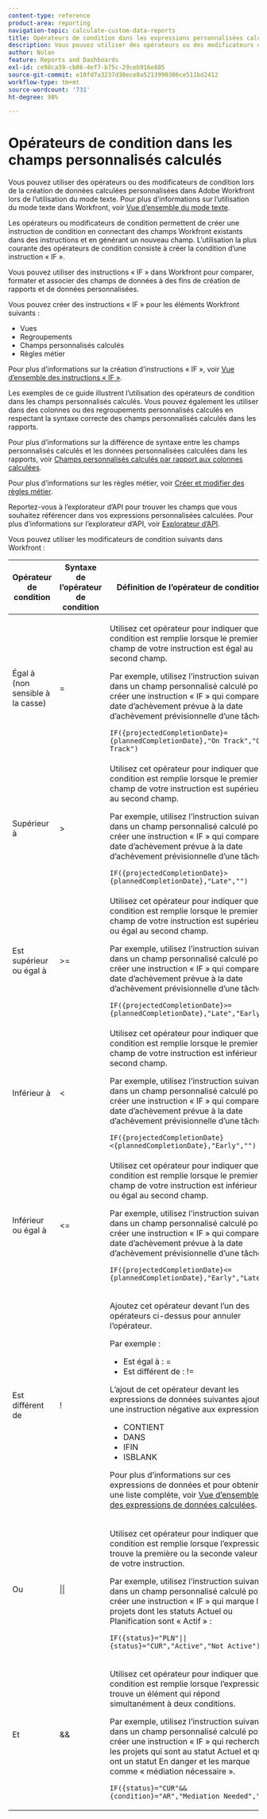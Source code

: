 ```yaml
---
content-type: reference
product-area: reporting
navigation-topic: calculate-custom-data-reports
title: Opérateurs de condition dans les expressions personnalisées calculées
description: Vous pouvez utiliser des opérateurs ou des modificateurs de condition lors de la création de données calculées personnalisées dans Adobe Workfront lors de l’utilisation du mode texte.
author: Nolan
feature: Reports and Dashboards
exl-id: ce98ca39-cb86-4ef7-b75c-29ceb916e885
source-git-commit: e10fd7a3237d38ece8a5213990306ce511bd2412
workflow-type: tm+mt
source-wordcount: '731'
ht-degree: 98%

---
```


# Opérateurs de condition dans les champs personnalisés calculés

<!-- Audited: 2/2024 -->

Vous pouvez utiliser des opérateurs ou des modificateurs de condition lors de la création de données calculées personnalisées dans Adobe Workfront lors de l’utilisation du mode texte. Pour plus d’informations sur l’utilisation du mode texte dans Workfront, voir [Vue d’ensemble du mode texte](../../../reports-and-dashboards/reports/text-mode/understand-text-mode.md).

Les opérateurs ou modificateurs de condition permettent de créer une instruction de condition en connectant des champs Workfront existants dans des instructions et en générant un nouveau champ. L’utilisation la plus courante des opérateurs de condition consiste à créer la condition d’une instruction « IF ».

Vous pouvez utiliser des instructions « IF » dans Workfront pour comparer, formater et associer des champs de données à des fins de création de rapports et de données personnalisées.

Vous pouvez créer des instructions « IF » pour les éléments Workfront suivants :

* Vues
* Regroupements
* Champs personnalisés calculés
* Règles métier

Pour plus d’informations sur la création d’instructions « IF », voir [Vue d’ensemble des instructions « IF »](../../../reports-and-dashboards/reports/calc-cstm-data-reports/if-statements-overview.md).

Les exemples de ce guide illustrent l’utilisation des opérateurs de condition dans les champs personnalisés calculés. Vous pouvez également les utiliser dans des colonnes ou des regroupements personnalisés calculés en respectant la syntaxe correcte des champs personnalisés calculés dans les rapports.

Pour plus d’informations sur la différence de syntaxe entre les champs personnalisés calculés et les données personnalisées calculées dans les rapports, voir [Champs personnalisés calculés par rapport aux colonnes calculées](../../../reports-and-dashboards/reports/calc-cstm-data-reports/calculated-custom-fields-calculated-columns.md).

Pour plus d’informations sur les règles métier, voir [Créer et modifier des règles métier](/help/quicksilver/administration-and-setup/set-up-workfront/configure-system-defaults/business-rules.md).

Reportez-vous à l’explorateur d’API pour trouver les champs que vous souhaitez référencer dans vos expressions personnalisées calculées. Pour plus d’informations sur l’explorateur d’API, voir [Explorateur d’API](../../../wf-api/general/api-explorer.md).

Vous pouvez utiliser les modificateurs de condition suivants dans Workfront :

<table style="table-layout:auto"> 
 <col> 
 <col> 
 <col> 
 <thead> 
  <tr> 
   <th>Opérateur de condition</th> 
   <th>Syntaxe de l’opérateur de condition</th> 
   <th>Définition de l’opérateur de condition</th> 
  </tr> 
 </thead> 
 <tbody> 
  <tr> 
   <td>Égal à (non sensible à la casse)</td> 
   <td>= </td> 
   <td> <p>Utilisez cet opérateur pour indiquer que la condition est remplie lorsque le premier champ de votre instruction est égal au second champ.</p> <p>Par exemple, utilisez l’instruction suivante dans un champ personnalisé calculé pour créer une instruction « IF » qui compare la date d’achèvement prévue à la date d’achèvement prévisionnelle d’une tâche : </p><p><code>IF({projectedCompletionDate}={plannedCompletionDate},"On Track","Off Track")</code></p> </td> 
  </tr> 
  <tr> 
   <td>Supérieur à </td> 
   <td>&gt; </td> 
   <td>Utilisez cet opérateur pour indiquer que la condition est remplie lorsque le premier champ de votre instruction est supérieur au second champ. <p>Par exemple, utilisez l’instruction suivante dans un champ personnalisé calculé pour créer une instruction « IF » qui compare la date d’achèvement prévue à la date d’achèvement prévisionnelle d’une tâche : </p><p><code>IF({projectedCompletionDate}&gt;{plannedCompletionDate},"Late","")</code></p></td> 
  </tr> 
  <tr> 
   <td>Est supérieur ou égal à </td> 
   <td>&gt;= </td> 
   <td>Utilisez cet opérateur pour indiquer que la condition est remplie lorsque le premier champ de votre instruction est supérieur ou égal au second champ. <p>Par exemple, utilisez l’instruction suivante dans un champ personnalisé calculé pour créer une instruction « IF » qui compare la date d’achèvement prévue à la date d’achèvement prévisionnelle d’une tâche : </p><p><code>IF({projectedCompletionDate}&gt;={plannedCompletionDate},"Late","Early")</code></p></td> 
  </tr> 
  <tr> 
   <td>Inférieur à </td> 
   <td>&lt; </td> 
   <td>Utilisez cet opérateur pour indiquer que la condition est remplie lorsque le premier champ de votre instruction est inférieur au second champ. <p>Par exemple, utilisez l’instruction suivante dans un champ personnalisé calculé pour créer une instruction « IF » qui compare la date d’achèvement prévue à la date d’achèvement prévisionnelle d’une tâche : </p><p><code>IF({projectedCompletionDate}&lt;{plannedCompletionDate},"Early","")</code></p></td> 
  </tr> 
  <tr> 
   <td>Inférieur ou égal à </td> 
   <td>&lt;= </td> 
   <td>Utilisez cet opérateur pour indiquer que la condition est remplie lorsque le premier champ de votre instruction est inférieur ou égal au second champ. <p>Par exemple, utilisez l’instruction suivante dans un champ personnalisé calculé pour créer une instruction « IF » qui compare la date d’achèvement prévue à la date d’achèvement prévisionnelle d’une tâche : </p><p><code>IF({projectedCompletionDate}&lt;={plannedCompletionDate},"Early","Late")</code></p></td> 
  </tr> 
  <tr> 
   <td>Est différent de </td> 
   <td>! </td> 
   <td> <p>Ajoutez cet opérateur devant l’un des opérateurs ci-dessus pour annuler l’opérateur. </p> <p>Par exemple : </p> 
    <ul> 
     <li>Est égal à : = </li> 
     <li>Est différent de : != </li> 
    </ul> <p>L’ajout de cet opérateur devant les expressions de données suivantes ajoute une instruction négative aux expressions : </p> 
    <ul> 
     <li>CONTIENT </li> 
     <li>DANS </li> 
     <li>IFIN </li> 
     <li>ISBLANK </li> 
    </ul> <p>Pour plus d’informations sur ces expressions de données et pour obtenir une liste complète, voir <a href="../../../reports-and-dashboards/reports/calc-cstm-data-reports/calculated-data-expressions.md" class="MCXref xref">Vue d’ensemble des expressions de données calculées</a>. </p> </td> 
  </tr> 
  <tr> 
   <td>Ou </td> 
   <td>|| </td> 
   <td> <p>Utilisez cet opérateur pour indiquer que la condition est remplie lorsque l’expression trouve la première ou la seconde valeur de votre instruction. </p> <p>Par exemple, utilisez l’instruction suivante dans un champ personnalisé calculé pour créer une instruction « IF » qui marque les projets dont les statuts Actuel ou Planification sont « Actif » : </p><p><code>IF({status}="PLN"||{status}="CUR","Active","Not Active")</code></p> </td> 
  </tr> 
  <tr> 
   <td>Et </td> 
   <td>&amp;&amp; </td> 
   <td> <p>Utilisez cet opérateur pour indiquer que la condition est remplie lorsque l’expression trouve un élément qui répond simultanément à deux conditions. </p> <p>Par exemple, utilisez l’instruction suivante dans un champ personnalisé calculé pour créer une instruction « IF » qui recherche les projets qui sont au statut Actuel et qui ont un statut En danger et les marque comme « médiation nécessaire ». </p><p><code>IF({status}="CUR"&&{condition}="AR","Mediation Needed","")</code></p> </td> 
  </tr> 
 </tbody> 
</table>
